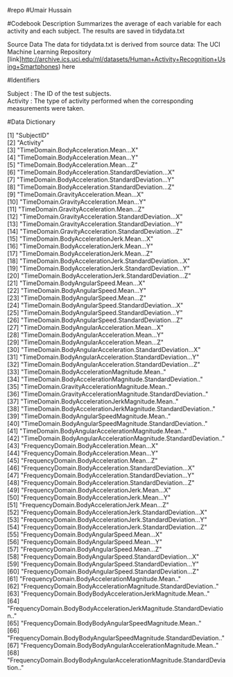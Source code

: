 #repo
#Umair Hussain

#Codebook Description
Summarizes the average of each variable for each activity and each subject. The results are saved in tidydata.txt

Source Data
The data for tidydata.txt is derived from source data: The UCI Machine Learning Repository [link]http://archive.ics.uci.edu/ml/datasets/Human+Activity+Recognition+Using+Smartphones) here  


#Identifiers

 Subject : The ID of the test subjects.  
 Activity : The type of activity performed when the corresponding measurements were taken.  


#Data Dictionary

  [1] "SubjectID"                                                               
  [2] "Activity"                                                                
  [3] "TimeDomain.BodyAcceleration.Mean...X"                                    
  [4] "TimeDomain.BodyAcceleration.Mean...Y"                                    
  [5] "TimeDomain.BodyAcceleration.Mean...Z"                                    
  [6] "TimeDomain.BodyAcceleration.StandardDeviation...X"                       
  [7] "TimeDomain.BodyAcceleration.StandardDeviation...Y"                       
  [8] "TimeDomain.BodyAcceleration.StandardDeviation...Z"                       
  [9] "TimeDomain.GravityAcceleration.Mean...X"                                 
 [10] "TimeDomain.GravityAcceleration.Mean...Y"                                 
 [11] "TimeDomain.GravityAcceleration.Mean...Z"                                 
 [12] "TimeDomain.GravityAcceleration.StandardDeviation...X"                    
 [13] "TimeDomain.GravityAcceleration.StandardDeviation...Y"                    
 [14] "TimeDomain.GravityAcceleration.StandardDeviation...Z"                    
 [15] "TimeDomain.BodyAccelerationJerk.Mean...X"                                
 [16] "TimeDomain.BodyAccelerationJerk.Mean...Y"                                
 [17] "TimeDomain.BodyAccelerationJerk.Mean...Z"                                
 [18] "TimeDomain.BodyAccelerationJerk.StandardDeviation...X"                   
 [19] "TimeDomain.BodyAccelerationJerk.StandardDeviation...Y"                   
 [20] "TimeDomain.BodyAccelerationJerk.StandardDeviation...Z"                   
 [21] "TimeDomain.BodyAngularSpeed.Mean...X"                                    
 [22] "TimeDomain.BodyAngularSpeed.Mean...Y"                                    
 [23] "TimeDomain.BodyAngularSpeed.Mean...Z"                                    
 [24] "TimeDomain.BodyAngularSpeed.StandardDeviation...X"                       
 [25] "TimeDomain.BodyAngularSpeed.StandardDeviation...Y"                       
 [26] "TimeDomain.BodyAngularSpeed.StandardDeviation...Z"                       
 [27] "TimeDomain.BodyAngularAcceleration.Mean...X"                             
 [28] "TimeDomain.BodyAngularAcceleration.Mean...Y"                             
 [29] "TimeDomain.BodyAngularAcceleration.Mean...Z"                             
 [30] "TimeDomain.BodyAngularAcceleration.StandardDeviation...X"                
 [31] "TimeDomain.BodyAngularAcceleration.StandardDeviation...Y"                
 [32] "TimeDomain.BodyAngularAcceleration.StandardDeviation...Z"                
 [33] "TimeDomain.BodyAccelerationMagnitude.Mean.."                             
 [34] "TimeDomain.BodyAccelerationMagnitude.StandardDeviation.."                
 [35] "TimeDomain.GravityAccelerationMagnitude.Mean.."                          
 [36] "TimeDomain.GravityAccelerationMagnitude.StandardDeviation.."             
 [37] "TimeDomain.BodyAccelerationJerkMagnitude.Mean.."                         
 [38] "TimeDomain.BodyAccelerationJerkMagnitude.StandardDeviation.."            
 [39] "TimeDomain.BodyAngularSpeedMagnitude.Mean.."                             
 [40] "TimeDomain.BodyAngularSpeedMagnitude.StandardDeviation.."                
 [41] "TimeDomain.BodyAngularAccelerationMagnitude.Mean.."                      
 [42] "TimeDomain.BodyAngularAccelerationMagnitude.StandardDeviation.."         
 [43] "FrequencyDomain.BodyAcceleration.Mean...X"                               
 [44] "FrequencyDomain.BodyAcceleration.Mean...Y"                               
 [45] "FrequencyDomain.BodyAcceleration.Mean...Z"                               
 [46] "FrequencyDomain.BodyAcceleration.StandardDeviation...X"                  
 [47] "FrequencyDomain.BodyAcceleration.StandardDeviation...Y"                  
 [48] "FrequencyDomain.BodyAcceleration.StandardDeviation...Z"                  
 [49] "FrequencyDomain.BodyAccelerationJerk.Mean...X"                           
 [50] "FrequencyDomain.BodyAccelerationJerk.Mean...Y"                           
 [51] "FrequencyDomain.BodyAccelerationJerk.Mean...Z"                           
 [52] "FrequencyDomain.BodyAccelerationJerk.StandardDeviation...X"              
 [53] "FrequencyDomain.BodyAccelerationJerk.StandardDeviation...Y"              
 [54] "FrequencyDomain.BodyAccelerationJerk.StandardDeviation...Z"              
 [55] "FrequencyDomain.BodyAngularSpeed.Mean...X"                               
 [56] "FrequencyDomain.BodyAngularSpeed.Mean...Y"                               
 [57] "FrequencyDomain.BodyAngularSpeed.Mean...Z"                               
 [58] "FrequencyDomain.BodyAngularSpeed.StandardDeviation...X"                  
 [59] "FrequencyDomain.BodyAngularSpeed.StandardDeviation...Y"                  
 [60] "FrequencyDomain.BodyAngularSpeed.StandardDeviation...Z"                  
 [61] "FrequencyDomain.BodyAccelerationMagnitude.Mean.."                        
 [62] "FrequencyDomain.BodyAccelerationMagnitude.StandardDeviation.."           
 [63] "FrequencyDomain.BodyBodyAccelerationJerkMagnitude.Mean.."                
 [64] "FrequencyDomain.BodyBodyAccelerationJerkMagnitude.StandardDeviation.."   
 [65] "FrequencyDomain.BodyBodyAngularSpeedMagnitude.Mean.."                    
 [66] "FrequencyDomain.BodyBodyAngularSpeedMagnitude.StandardDeviation.."       
 [67] "FrequencyDomain.BodyBodyAngularAccelerationMagnitude.Mean.."             
 [68] "FrequencyDomain.BodyBodyAngularAccelerationMagnitude.StandardDeviation.."
